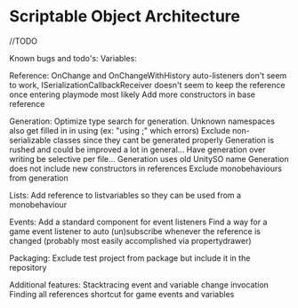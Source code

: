 # Scriptable Object Architecture
 
//TODO

Known bugs and todo's:
Variables:

Reference:
OnChange and OnChangeWithHistory auto-listeners don't seem to work, 
ISerializationCallbackReceiver doesn't seem to keep the reference once entering playmode most likely
Add more constructors in base reference

Generation:
Optimize type search for generation.
Unknown namespaces also get filled in in using (ex: "using ;" which errors)
Exclude non-serializable classes since they cant be generated properly
Generation is rushed and could be improved a lot in general...
Have generation over writing be selective per file...
Generation uses old UnitySO name
Generation does not include new constructors in references
Exclude monobehaviours from generation

Lists:
Add reference to listvariables so they can be used from a monobehaviour

Events:
Add a standard component for event listeners
Find a way for a game event listener to auto (un)subscribe whenever the reference is changed (probably most easily accomplished via propertydrawer)

Packaging:
Exclude test project from package but include it in the repository

Additional features:
Stacktracing event and variable change invocation
Finding all references shortcut for game events and variables